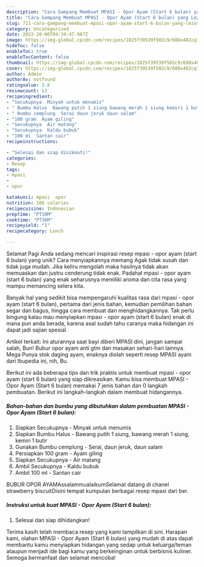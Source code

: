 ```yaml
---
description: "Cara Gampang Membuat MPASI - Opor Ayam (Start 6 bulan) yang Lezat Sekali, Enak"
title: "Cara Gampang Membuat MPASI - Opor Ayam (Start 6 bulan) yang Lezat Sekali, Enak"
slug: 711-cara-gampang-membuat-mpasi-opor-ayam-start-6-bulan-yang-lezat-sekali-enak
category: Uncategorized
date: 2022-10-06T04:34:47.987Z
image: https://img-global.cpcdn.com/recipes/1025f39539f502c9/680x482cq70/mpasi-opor-ayam-start-6-bulan-foto-resep-utama.jpg
hideToc: false
enableToc: true
enableTocContent: false
thumbnail: https://img-global.cpcdn.com/recipes/1025f39539f502c9/680x482cq70/mpasi-opor-ayam-start-6-bulan-foto-resep-utama.jpg
cover: https://img-global.cpcdn.com/recipes/1025f39539f502c9/680x482cq70/mpasi-opor-ayam-start-6-bulan-foto-resep-utama.jpg
author: Admin
authorAv: notfound
ratingvalue: 3.8
reviewcount: 13
recipeingredient:
- "Secukupnya  Minyak untuk menumis"
- " Bumbu Halus  Bawang putih 1 siung bawang merah 1 siung kemiri 1 butir"
- " Bumbu cemplung  Serai daun jeruk daun salam"
- "100 gram  Ayam giling"
- "Secukupnya  Air matang"
- "Secukupnya  Kaldu bubuk"
- "100 ml  Santan cair"
recipeinstructions:

- "Selesai dan siap dinikmati!"
categories:
- Resep
tags:
- mpasi
- 
- opor

katakunci: mpasi  opor 
nutrition: 108 calories
recipecuisine: Indonesian
preptime: "PT10M"
cooktime: "PT36M"
recipeyield: "1"
recipecategory: Lunch

---
```



Selamat Pagi Anda sedang mencari inspirasi resep mpasi - opor ayam (start 6 bulan) yang unik? Cara menyiapkannya memang Agak tidak susah dan tidak juga mudah. Jika keliru mengolah maka hasilnya tidak akan memuaskan dan justru cenderung tidak enak. Padahal mpasi - opor ayam (start 6 bulan) yang enak seharusnya memiliki aroma dan cita rasa yang mampu memancing selera kita.


Banyak hal yang sedikit bisa mempengaruhi kualitas rasa dari mpasi - opor ayam (start 6 bulan), pertama dari jenis bahan, kemudian pemilihan bahan segar dan bagus, hingga cara membuat dan menghidangkannya. Tak perlu bingung kalau mau menyiapkan mpasi - opor ayam (start 6 bulan) enak di mana pun anda berada, karena asal sudah tahu caranya maka hidangan ini dapat jadi sajian spesial.

Artikel terkait: Ini aturannya saat bayi diberi MPASI dini, jangan sampai salah, Bun! Bubur opor ayam anti gtm dan masakan sehari-hari lainnya. Mega Punya stok daging ayam, enaknya diolah seperti resep MPASI ayam dari Ibupedia ini, nih, Bu.


Berikut ini ada beberapa tips dan trik praktis untuk membuat mpasi - opor ayam (start 6 bulan) yang siap dikreasikan. Kamu bisa membuat MPASI - Opor Ayam (Start 6 bulan) memakai 7 jenis bahan dan 0 langkah pembuatan. Berikut ini langkah-langkah dalam membuat hidangannya.

<!--inarticleads1-->

##### Bahan-bahan dan bumbu yang dibutuhkan dalam pembuatan MPASI - Opor Ayam (Start 6 bulan):

1. Siapkan Secukupnya - Minyak untuk menumis
1. Siapkan  Bumbu Halus - Bawang putih 1 siung, bawang merah 1 siung, kemiri 1 butir
1. Gunakan  Bumbu cemplung - Serai, daun jeruk, daun salam
1. Persiapkan 100 gram - Ayam giling
1. Siapkan Secukupnya - Air matang
1. Ambil Secukupnya - Kaldu bubuk
1. Ambil 100 ml - Santan cair


BUBUR OPOR AYAMAssalammualaikumSelamat datang di chanel strawberry biscuitDisini tempat kumpulan berbagai resep mpasi dari ber. 

<!--inarticleads2-->

##### Instruksi untuk buat MPASI - Opor Ayam (Start 6 bulan):


1. Selesai dan siap dihidangkan!



Terima kasih telah membaca resep yang kami tampilkan di sini. Harapan kami, olahan MPASI - Opor Ayam (Start 6 bulan) yang mudah di atas dapat membantu kamu menyiapkan hidangan yang sedap untuk keluarga/teman ataupun menjadi ide bagi kamu yang berkeinginan untuk berbisnis kuliner. Semoga bermanfaat dan selamat mencoba!
